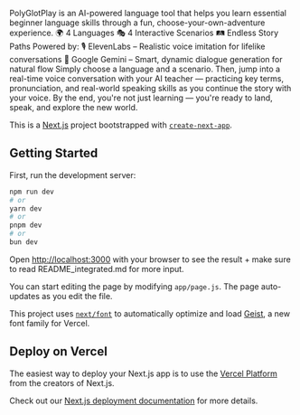PolyGlotPlay is an AI-powered language tool that helps you learn essential beginner language skills through a fun, choose-your-own-adventure experience.
🌍 4 Languages
🎭 4 Interactive Scenarios
🛤️ Endless Story Paths
Powered by:
🎙️ ElevenLabs – Realistic voice imitation for lifelike conversations
🧠 Google Gemini – Smart, dynamic dialogue generation for natural flow
Simply choose a language and a scenario. Then, jump into a real-time voice conversation with your AI teacher — practicing key terms, pronunciation, and real-world speaking skills as you continue the story with your voice.
By the end, you're not just learning — you're ready to land, speak, and explore the new world.

This is a [Next.js](https://nextjs.org) project bootstrapped with [`create-next-app`](https://github.com/vercel/next.js/tree/canary/packages/create-next-app).

## Getting Started

First, run the development server:

```bash
npm run dev
# or
yarn dev
# or
pnpm dev
# or
bun dev
```

Open [http://localhost:3000](http://localhost:3000) with your browser to see the result + make sure to read README_integrated.md for more input.

You can start editing the page by modifying `app/page.js`. The page auto-updates as you edit the file.

This project uses [`next/font`](https://nextjs.org/docs/app/building-your-application/optimizing/fonts) to automatically optimize and load [Geist](https://vercel.com/font), a new font family for Vercel.

## Deploy on Vercel

The easiest way to deploy your Next.js app is to use the [Vercel Platform](https://vercel.com/new?utm_medium=default-template&filter=next.js&utm_source=create-next-app&utm_campaign=create-next-app-readme) from the creators of Next.js.

Check out our [Next.js deployment documentation](https://nextjs.org/docs/app/building-your-application/deploying) for more details.

